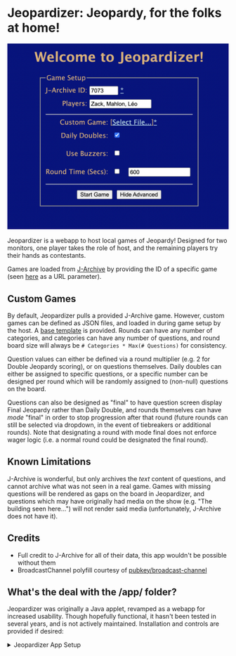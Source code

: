 # Jeopardizer: Jeopardy, for the folks at home!

![Question View](./media/setup.png)

Jeopardizer is a webapp to host local games of Jeopardy! Designed for two monitors, one player takes the role of host, and the remaining players try their hands as contestants.

Games are loaded from [J-Archive](https://j-archive.com/) by providing the ID of a specific game (seen [here](https://j-archive.com/showgame.php?game_id=6969) as a URL parameter).

## Custom Games

By default, Jeopardizer pulls a provided J-Archive game. However, custom games can be defined as JSON files, and loaded in during game setup by the host. A [base template](./media/custom.json) is provided. Rounds can have any number of categories, and categories can have any number of questions, and round board size will always be `# Categories * Max(# Questions)` for consistency. 

Question values can either be defined via a round multiplier (e.g. 2 for Double Jeopardy scoring), or on questions themselves. Daily doubles can either be assigned to specific questions, or a specific number can be designed per round which will be randomly assigned to (non-null) questions on the board. 

Questions can also be designed as "final" to have question screen display Final Jeopardy rather than Daily Double, and rounds themselves can have _mode_ "final" in order to stop progression after that round (future rounds can still be selected via dropdown, in the event of tiebreakers or additional rounds). Note that designating a round with mode final does not enforce wager logic (i.e. a normal round could be designated the final round).

## Known Limitations

J-Archive is wonderful, but only archives the _text_ content of questions, and cannot archive what was not seen in a real game. Games with missing questions will be rendered as gaps on the board in Jeopardizer, and questions which may have originally had media on the show (e.g. "The building seen here...") will not render said media (unfortunately, J-Archive does not have it).

## Credits 

- Full credit to J-Archive for all of their data, this app wouldn't be possible without them
- BroadcastChannel polyfill courtesy of [pubkey/broadcast-channel](https://github.com/pubkey/broadcast-channel)


## What's the deal with the /app/ folder?

Jeopardizer was originally a Java applet, revamped as a webapp for increased usability. Though hopefully functional, it hasn't been tested in several years, and is not actively maintained. Installation and controls are provided if desired:

<details>
<summary>Jeopardizer App Setup</summary>  

### Controls

- Questions can be accessed by clicking their respective squares
- Backspace will dock a player for a wrong answer, Enter will award points and escape the question. 
- A 5s timer can be intiated by pressing Control. If the players time out, or otherwise, tab can be used to exit the question without awarding/substracting points
- The host can hit the left and right arrow keys to switch between players for score awarding
- The tilde key will switch between rounds, or play sound effects if a question is active (incorrect/buzzer timeout noise, Final Jeopardy music)
- Shift will pull up the scores for players, but this can only be accessed from the question menu
- If a Daily Double question is opened, a wager must be input using non-numpad number keys (haven't actually tested with numpad though), hyphen/subtract key will remove the last number (-), and equals key (=) will input that wager, which can then be awarded/subtracted normally. Slash (/) will show the question if not visible after wager is input, or during Final Jeopardy.
- As a failsafe for an accidental misclick, a "wager" value can also be inputted outside of a question, and awarded to a player.

### Categories

By default, rounds in Jeopardizer are loaded from the single, double, and final jeopardy files located in data/questions/all, which are created by scraping J-Archive. Categories are randomly selected from these past files to create a standard Jeopardy game (6 categories for Single Jeopardy, 6 categories for Double Jeopardy, 1 category for Final Jeopardy), with the option for user-specified category count and date range are provided. Content-based filters are unlikely to be implemented as J-Archive is untagged.

Specific games are require a J-Archive URL, which is then scraped to create files in data/questions/custom, rather than the random category selection. This requires an internet connection.

### Custom Games

Custom games can be created by adding custom JSON files to data/questions/custom, based on the following structure:

```javascript
[
    {"Category":"CategoryName", 
    "Clues":[
        {
            "Question":"QuestionText", //Required
            "Answer":"AnswerText", //Required
            "Media":{ //Optional; parameters required
                "Name":"MediaName",
                "Type":"Audio | Video | Image", //Must be one of these
                "Path":"Filepath", 
            }
        }, 
        {
            "Question":"...",
            "Answer":"...",
            "Media":{
                ...
            }            
        }
        ...
    ], 
    "Date":"MM/DD/YYYY" //Optional, used for date filter
    }, 
    ...
]
```

Alternatively, simple categories can be created by adding plain text files to the process folder, with the following format:

```css
Category1|Q1|A1|Q2|A2|Q3|A3|Q4|A4|Q5|A5
Category2|Q1|A1|Q2|A2|Q3|A3|Q4|A4|Q5|A5
...
CategoryN|Q1|A1|Q2|A2|Q3|A3|Q4|A4|Q5|A5
```
Running either customs.py or Jeopardizer will move these files to data/questions/custom, where they can be loaded in as custom categories; this does not yet support media specifications, though those can be manually added to the generated JSON files. 

### Dependencies

<em>Game (Java)</em>

<ul>
    <li>
        Processing (Maven: org.processing:pdf:3.3.7)
        <ul>
            <li>All graphics-related code in this program is handled by Processing as the main graphics library.</li>
            <li>Java 1.7 or 1.8 must be used, as 1.9 is non-functional with Processing, and ThreadLocalRandom was only implemented in 1.8.</li>
        </ul>
    </li>
    <li>
        json-simple (Maven: com.googlecode.json-simple:json-simple:1.1.1)
        <ul>
            <li>json-simple is required used in order to parse the question json files and read them in as categories.</li>
        </ul>
    </li>
    <li>
        Minim (Maven: net.compartmental.code:minim:2.2.2)
        <ul>
            <li>Minim is used to play Jeopardy SFX—possibly overkill, but JavaSound felt like an ordeal</li>
        </ul>
    </li>
</ul>

<em>Scraper (Python)</em>

<ul> 
    <li>
        BeautifulSoup
        <ul><li>BeautifulSoup is used for to scrape J-Archive's game files, so install this in order to run the scraper</ul>
    </li>
</ul>
</details>
